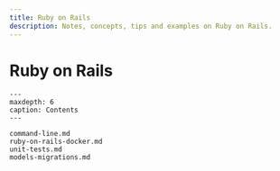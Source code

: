 ```yaml
---
title: Ruby on Rails
description: Notes, concepts, tips and examples on Ruby on Rails.
---
```


# Ruby on Rails

```{toctree}
---
maxdepth: 6
caption: Contents
---

command-line.md
ruby-on-rails-docker.md
unit-tests.md
models-migrations.md
```
